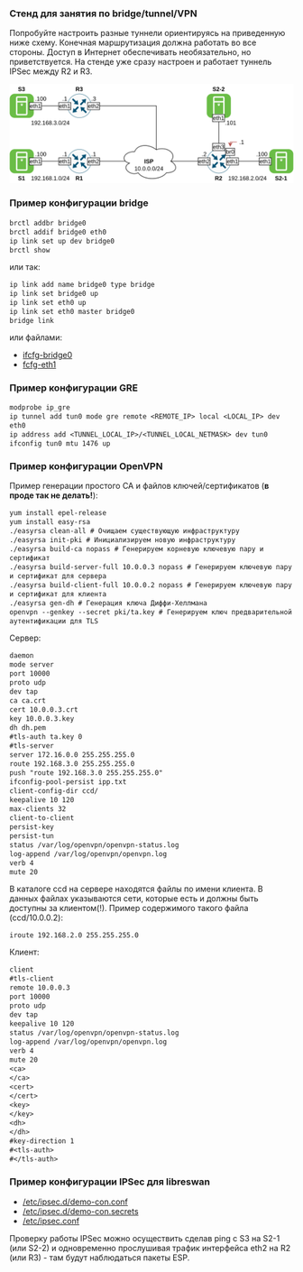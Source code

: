 ### Стенд для занятия по bridge/tunnel/VPN

Попробуйте настроить разные туннели ориентируясь на приведенную ниже схему.
Конечная маршрутизация должна работать во все стороны. Доступ в Интернет обеспечивать необязательно, но приветствуется.
На стенде уже сразу настроен и работает туннель IPSec между R2 и R3.

![](docs/vpn.png)

### Пример конфигурации bridge
```
brctl addbr bridge0
brctl addif bridge0 eth0
ip link set up dev bridge0
brctl show
```
или так:
```
ip link add name bridge0 type bridge
ip link set bridge0 up
ip link set eth0 up
ip link set eth0 master bridge0
bridge link
```
или файлами:
- [ifcfg-bridge0](provisioning/templates/ifcfg-bridge0.j2)
- [fcfg-eth1](provisioning/templates/ifcfg-eth1.j2)


### Пример конфигурации GRE

```
modprobe ip_gre
ip tunnel add tun0 mode gre remote <REMOTE_IP> local <LOCAL_IP> dev eth0
ip address add <TUNNEL_LOCAL_IP>/<TUNNEL_LOCAL_NETMASK> dev tun0
ifconfig tun0 mtu 1476 up
```

### Пример конфигурации OpenVPN

Пример генерации простого CA и файлов ключей/сертификатов (**в проде так не делать!**):
```
yum install epel-release
yum install easy-rsa
./easyrsa clean-all # Очищаем существующую инфраструктуру
./easyrsa init-pki # Инициализируем новую инфраструктуру
./easyrsa build-ca nopass # Генерируем корневую ключевую пару и сертификат
./easyrsa build-server-full 10.0.0.3 nopass # Генерируем ключевую пару и сертификат для сервера
./easyrsa build-client-full 10.0.0.2 nopass # Генерируем ключевую пару и сертификат для клиента
./easyrsa gen-dh # Генерация ключа Диффи-Хеллмана
openvpn --genkey --secret pki/ta.key # Генерируем ключ предварительной аутентификации для TLS
```

Сервер:
```
daemon
mode server
port 10000
proto udp
dev tap
ca ca.crt
cert 10.0.0.3.crt 
key 10.0.0.3.key
dh dh.pem
#tls-auth ta.key 0
#tls-server
server 172.16.0.0 255.255.255.0
route 192.168.3.0 255.255.255.0
push "route 192.168.3.0 255.255.255.0"
ifconfig-pool-persist ipp.txt
client-config-dir ccd/
keepalive 10 120
max-clients 32
client-to-client
persist-key
persist-tun
status /var/log/openvpn/openvpn-status.log
log-append /var/log/openvpn/openvpn.log
verb 4
mute 20
```
В каталоге ccd на сервере находятся файлы по имени клиента. В данных файлах указываются сети, которые есть и должны быть доступны за клиентом(!). Пример содержимого такого файла (ccd/10.0.0.2):
```
iroute 192.168.2.0 255.255.255.0
```

Клиент:
```
client
#tls-client
remote 10.0.0.3
port 10000
proto udp
dev tap
keepalive 10 120
status /var/log/openvpn/openvpn-status.log
log-append /var/log/openvpn/openvpn.log
verb 4
mute 20
<ca>
</ca>
<cert>
</cert>
<key>
</key>
<dh>
</dh>
#key-direction 1
#<tls-auth>
#</tls-auth>
```

### Пример конфигурации IPSec для libreswan

- [/etc/ipsec.d/demo-con.conf](provisioning/templates/r2-ipsec.d.conf.j2)
- [/etc/ipsec.d/demo-con.secrets](provisioning/templates/r2-ipsec.d.secrets.j2)
- [/etc/ipsec.conf](provisioning/templates/ipsec.conf.j2)

Проверку работы IPSec можно осуществить сделав ping с S3 на S2-1 (или S2-2) и одновременно прослушивая трафик интерфейса eth2 на R2 (или R3) - там будут наблюдаться пакеты ESP.